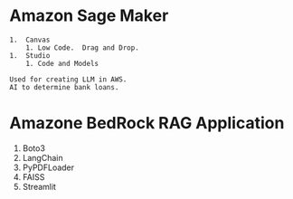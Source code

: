 #   Amazon Sage Maker

    1.  Canvas
        1. Low Code.  Drag and Drop.
    1.  Studio
        1. Code and Models

    Used for creating LLM in AWS.
    AI to determine bank loans.


# Amazone BedRock RAG Application
   1.   Boto3
   1.   LangChain
   1.   PyPDFLoader
   1.   FAISS
   1.   Streamlit
